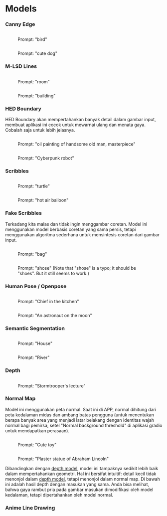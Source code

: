 # Models

### Canny Edge

<figure><img src="../../.gitbook/assets/image (15).png" alt=""><figcaption><p>Prompt: "bird"</p></figcaption></figure>

<figure><img src="../../.gitbook/assets/image (16).png" alt=""><figcaption><p>Prompt: "cute dog"</p></figcaption></figure>

### M-LSD Lines

<figure><img src="../../.gitbook/assets/image (17).png" alt=""><figcaption><p>Prompt: "room"</p></figcaption></figure>

<figure><img src="../../.gitbook/assets/image (18).png" alt=""><figcaption><p>Prompt: "building"</p></figcaption></figure>

### HED Boundary

HED Boundary akan mempertahankan banyak detail dalam gambar input, membuat aplikasi ini cocok untuk mewarnai ulang dan menata gaya. Cobalah saja untuk lebih jelasnya.

<figure><img src="../../.gitbook/assets/image (19).png" alt=""><figcaption><p>Prompt: "oil painting of handsome old man, masterpiece"</p></figcaption></figure>

<figure><img src="../../.gitbook/assets/image (20).png" alt=""><figcaption><p>Prompt: "Cyberpunk robot"</p></figcaption></figure>

### Scribbles

<figure><img src="../../.gitbook/assets/image (21).png" alt=""><figcaption><p>Prompt: "turtle"</p></figcaption></figure>

<figure><img src="../../.gitbook/assets/image (22).png" alt=""><figcaption><p>Prompt: "hot air balloon"</p></figcaption></figure>

### Fake Scribbles

Terkadang kita malas dan tidak ingin menggambar coretan. Model ini menggunakan model berbasis coretan yang sama persis, tetapi menggunakan algoritma sederhana untuk mensintesis coretan dari gambar input.

<figure><img src="../../.gitbook/assets/image (23).png" alt=""><figcaption><p>Prompt: "bag"</p></figcaption></figure>

<figure><img src="../../.gitbook/assets/image (24).png" alt=""><figcaption><p>Prompt: "shose" (Note that "shose" is a typo; it should be "shoes". But it still seems to work.)</p></figcaption></figure>

### Human Pose / Openpose

<figure><img src="../../.gitbook/assets/image (25).png" alt=""><figcaption><p>Prompt: "Chief in the kitchen"</p></figcaption></figure>

<figure><img src="../../.gitbook/assets/image (26).png" alt=""><figcaption><p>Prompt: "An astronaut on the moon"</p></figcaption></figure>

### Semantic Segmentation

<figure><img src="../../.gitbook/assets/image (27).png" alt=""><figcaption><p>Prompt: "House"</p></figcaption></figure>

<figure><img src="../../.gitbook/assets/image (28).png" alt=""><figcaption><p>Prompt: "River"</p></figcaption></figure>

### Depth

<figure><img src="../../.gitbook/assets/image (29).png" alt=""><figcaption><p>Prompt: "Stormtrooper's lecture"</p></figcaption></figure>

### Normal Map

Model ini menggunakan peta normal. Saat ini di APP, normal dihitung dari peta kedalaman midas dan ambang batas pengguna (untuk menentukan berapa banyak area yang menjadi latar belakang dengan identitas wajah normal bagi pemirsa, setel "Normal background threshold" di aplikasi gradio untuk mendapatkan perasaan).

<figure><img src="../../.gitbook/assets/image (30).png" alt=""><figcaption><p>Prompt: "Cute toy"</p></figcaption></figure>

<figure><img src="../../.gitbook/assets/image (31).png" alt=""><figcaption><p>Prompt: "Plaster statue of Abraham Lincoln"</p></figcaption></figure>

Dibandingkan dengan [depth model](models.md#depth), model ini tampaknya sedikit lebih baik dalam mempertahankan geometri. Hal ini bersifat intuitif: detail kecil tidak menonjol dalam [depth model](models.md#depth), tetapi menonjol dalam normal map. Di bawah ini adalah hasil depth dengan masukan yang sama. Anda bisa melihat, bahwa gaya rambut pria pada gambar masukan dimodifikasi oleh model kedalaman, tetapi dipertahankan oleh model normal.

### Anime Line Drawing

<figure><img src="../../.gitbook/assets/image.png" alt=""><figcaption></figcaption></figure>

